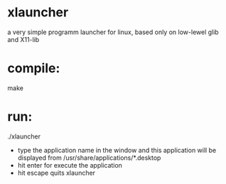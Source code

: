 xlauncher
=========

a very simple programm launcher for linux, based only on low-lewel glib and X11-lib

# compile:
make

# run:
./xlauncher

- type the application name in the window and this application will be displayed from /usr/share/applications/*.desktop
- hit enter for execute the application
- hit escape quits xlauncher
